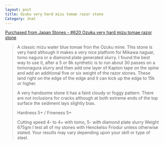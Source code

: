 ```yaml
---
layout: post
title: Ozuku very hard mizu tomae razor stone
Category: Jnat
---
```


[Purchased from Japan Stones - #620 Ozuku very hard mizu tomae razor stone](https://www.japanstones.com/product-page/1013-okudo-green-asagi-tomae-razor-hone)

> A classic mizu water blue tomae fron the Ozuku mine. This stone is very hard although it makes a very nice platform for Mikawa naguar, tomo nagura or a diamond plate generated slurry. I found the best way to use it, after a 5 or 8k synthetic is to run about 30 passes on a tomonagura slurry and then add one layer of Kapton tape on the spine and add an additional five or six weight of the razor stones. These land right on the edge of the edge and it can kick up the edge to 15k or higher.
>
> A very handsome stone it has a faint cloudy or foggy pattern. There are not inclusions for cracks although at both extreme ends of the top surface the sediment lays slightly bias.
>
> Hardness 5+ / Fineness 5+
>
> Cutting speed 4- to 4+ with tomo, 5- with diamond plate slurry
> Weight 675gm
> I test all of my stones with Henckelso Friodur unless otherwise stated. 
> Your results may vary depending upon your skill or type of steel.